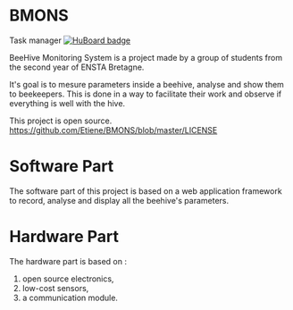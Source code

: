 BMONS
=====
Task manager
[![HuBoard badge](http://img.shields.io/badge/Hu-Board-7965cc.svg)](https://huboard.com/Etiene/BMONS/)

BeeHive Monitoring System is a project made by a group of students from the second year of ENSTA Bretagne.

It's goal is to mesure parameters inside a beehive, analyse and show them to beekeepers. This is done in a way to facilitate their work and observe if everything is well with the hive.

This project is open source.
https://github.com/Etiene/BMONS/blob/master/LICENSE


# Software Part

The software part of this project is based on a web application framework to record, analyse and display all the beehive's parameters.  


# Hardware Part

The hardware part is based on :

1. open source electronics,
2. low-cost sensors,
3. a communication module. 

